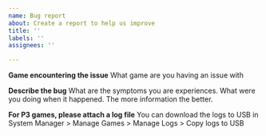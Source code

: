 ```yaml
---
name: Bug report
about: Create a report to help us improve
title: ''
labels: ''
assignees: ''

---
```


**Game encountering the issue**
What game are you having an issue with

**Describe the bug**
What are the symptoms you are experiences. What were you doing when it happened. The more information the better.

**For P3 games, please attach a log file**
You can download the logs to USB in System Manager > Manage Games > Manage Logs > Copy logs to USB

